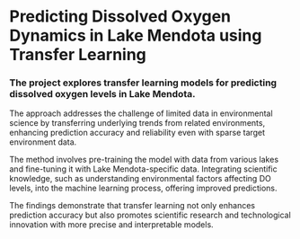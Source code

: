 # Predicting Dissolved Oxygen Dynamics in Lake Mendota using Transfer Learning
### The project explores transfer learning models for predicting dissolved oxygen levels in Lake Mendota. 

The approach addresses the challenge of limited data in environmental science by transferring underlying trends from related environments, enhancing prediction accuracy and reliability even with sparse target environment data. 

The method involves pre-training the model with data from various lakes and fine-tuning it with Lake Mendota-specific data. Integrating scientific knowledge, such as understanding environmental factors affecting DO levels, into the machine learning process, offering improved predictions. 

The findings demonstrate that transfer learning not only enhances prediction accuracy but also promotes scientific research and technological innovation with more precise and interpretable models.

